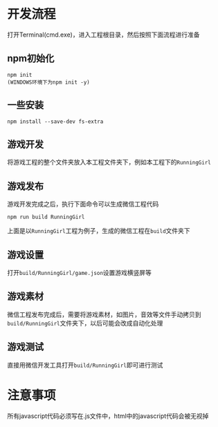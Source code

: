 # 开发流程
打开Terminal(cmd.exe)，进入工程根目录，然后按照下面流程进行准备

## npm初始化

    npm init
    (WINDOWS环境下为npm init -y)

## 一些安装

    npm install --save-dev fs-extra

## 游戏开发
将游戏工程的整个文件夹放入本工程文件夹下，例如本工程下的`RunningGirl`

## 游戏发布
游戏开发完成之后，执行下面命令可以生成微信工程代码

    npm run build RunningGirl

上面是以`RunningGirl`工程为例子，生成的微信工程在`build`文件夹下

## 游戏设置
打开`build/RunningGirl/game.json`设置游戏横竖屏等

## 游戏素材
微信工程发布完成后，需要将游戏素材，如图片，音效等文件手动拷贝到`build/RunningGirl`文件夹下，以后可能会改成自动化处理

## 游戏测试
直接用微信开发工具打开`build/RunningGirl`即可进行测试

# 注意事项
所有javascript代码必须写在.js文件中，html中的javascript代码会被无视掉